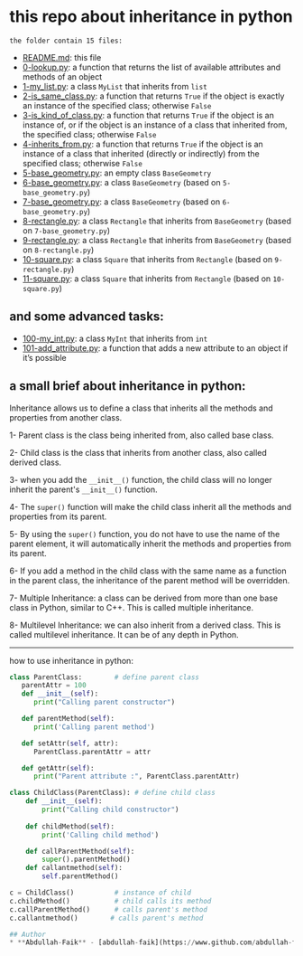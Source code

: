 # this repo about inheritance in python

```the folder contain 15 files:```



- [README.md](README.md): this file
- [0-lookup.py](0-lookup.py): a function that returns the list of available attributes and methods of an object
- [1-my_list.py](1-my_list.py): a class `MyList` that inherits from `list`
- [2-is_same_class.py](2-is_same_class.py): a function that returns `True` if the object is exactly an instance of the specified class; otherwise `False`
- [3-is_kind_of_class.py](3-is_kind_of_class.py): a function that returns `True` if the object is an instance of, or if the object is an instance of a class that inherited from, the specified class; otherwise `False`
- [4-inherits_from.py](4-inherits_from.py): a function that returns `True` if the object is an instance of a class that inherited (directly or indirectly) from the specified class; otherwise `False`
- [5-base_geometry.py](5-base_geometry.py): an empty class `BaseGeometry`
- [6-base_geometry.py](6-base_geometry.py): a class `BaseGeometry` (based on `5-base_geometry.py`)
- [7-base_geometry.py](7-base_geometry.py): a class `BaseGeometry` (based on `6-base_geometry.py`)
- [8-rectangle.py](8-rectangle.py): a class `Rectangle` that inherits from `BaseGeometry` (based on `7-base_geometry.py`)
- [9-rectangle.py](9-rectangle.py): a class `Rectangle` that inherits from `BaseGeometry` (based on `8-rectangle.py`)
- [10-square.py](10-square.py): a class `Square` that inherits from `Rectangle` (based on `9-rectangle.py`)
- [11-square.py](11-square.py): a class `Square` that inherits from `Rectangle` (based on `10-square.py`)

## and some advanced tasks:

- [100-my_int.py](100-my_int.py): a class `MyInt` that inherits from `int`
- [101-add_attribute.py](101-add_attribute.py): a function that adds a new attribute to an object if it’s possible


## a small brief about inheritance in python:

Inheritance allows us to define a class that inherits all the methods and properties from another class.

1- Parent class is the class being inherited from, also called base class.

2- Child class is the class that inherits from another class, also called derived class.

3- when you add the `__init__()` function, the child class will no longer inherit the parent's `__init__()` function.

4- The `super()` function will make the child class inherit all the methods and properties from its parent.

5- By using the `super()` function, you do not have to use the name of the parent element, it will automatically inherit the methods and properties from its parent.

6- If you add a method in the child class with the same name as a function in the parent class, the inheritance of the parent method will be overridden.

7- Multiple Inheritance: a class can be derived from more than one base class in Python, similar to C++. This is called multiple inheritance.

8- Multilevel Inheritance: we can also inherit from a derived class. This is called multilevel inheritance. It can be of any depth in Python.

---

how to use inheritance in python:

```python
class ParentClass:        # define parent class
   parentAttr = 100
   def __init__(self):
      print("Calling parent constructor")

   def parentMethod(self):
      print('Calling parent method')

   def setAttr(self, attr):
      ParentClass.parentAttr = attr

   def getAttr(self):
      print("Parent attribute :", ParentClass.parentAttr)

class ChildClass(ParentClass): # define child class
    def __init__(self):
        print("Calling child constructor")
    
    def childMethod(self):
        print('Calling child method')

    def callParentMethod(self):
        super().parentMethod()
    def callantmethod(self):
        self.parentMethod()

c = ChildClass()          # instance of child
c.childMethod()           # child calls its method
c.callParentMethod()      # calls parent's method
c.callantmethod()        # calls parent's method

## Author
* **Abdullah-Faik** - [abdullah-faik](https://www.github.com/abdullah-faik)

